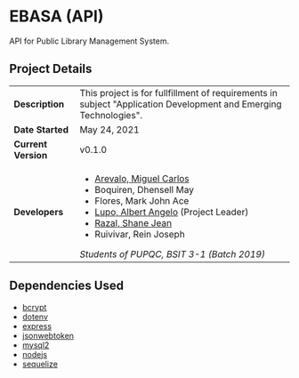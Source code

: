 # EBASA (API)

API for Public Library Management System.

## Project Details

| | |
| --- | --- |
| **Description** | This project is for fullfillment of requirements in subject "Application Development and Emerging Technologies". |
| **Date Started** | May 24, 2021 |
| **Current Version** | v0.1.0 |
| **Developers** | <ul><li>[Arevalo, Miguel Carlos](https://github.com/MicoAye13)</li><li>Boquiren, Dhensell May</li><li>Flores, Mark John Ace</li><li>[Lupo, Albert Angelo](https://github.com/blaterwolf) (Project Leader)</li><li>[Razal, Shane Jean](https://github.com/chibbiichan)</li><li>Ruivivar, Rein Joseph</li></ul> *Students of PUPQC, BSIT 3-1 (Batch 2019)* |

## Dependencies Used

* [bcrypt](https://github.com/kelektiv/node.bcrypt.js)
* [dotenv](https://github.com/motdotla/dotenv)
* [express](http://expressjs.com/)
* [jsonwebtoken](https://jwt.io/)
* [mysql2](https://github.com/sidorares/node-mysql2)
* [nodejs](https://nodejs.org/en/)
* [sequelize](https://sequelize.org/)